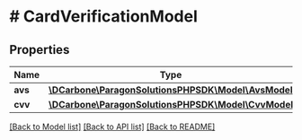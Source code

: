 # # CardVerificationModel

## Properties

Name | Type | Description | Notes
------------ | ------------- | ------------- | -------------
**avs** | [**\DCarbone\ParagonSolutionsPHPSDK\Model\AvsModel**](AvsModel.md) |  | [optional]
**cvv** | [**\DCarbone\ParagonSolutionsPHPSDK\Model\CvvModel**](CvvModel.md) |  | [optional]

[[Back to Model list]](../../README.md#models) [[Back to API list]](../../README.md#endpoints) [[Back to README]](../../README.md)

